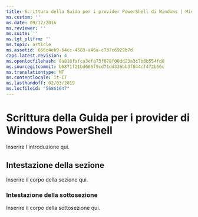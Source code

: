 ```yaml
---
title: Scrittura della Guida per i provider PowerShell di Windows | Microsoft Docs
ms.custom: ''
ms.date: 09/12/2016
ms.reviewer: ''
ms.suite: ''
ms.tgt_pltfrm: ''
ms.topic: article
ms.assetid: 666c4eb9-64cc-4583-a46a-c737c6929b7d
caps.latest.revision: 4
ms.openlocfilehash: 8a816fafca3efa73f078f00dd23a3c7b6b554fd8
ms.sourcegitcommit: b6871f21bd666f9cd71dd336bb3f844cf472b56c
ms.translationtype: MT
ms.contentlocale: it-IT
ms.lasthandoff: 02/03/2019
ms.locfileid: "56861647"
---
```

# <a name="writing-help-for-windows-powershell-providers"></a>Scrittura della Guida per i provider di Windows PowerShell

Inserire l'introduzione qui.

## <a name="section-heading"></a>Intestazione della sezione

 Inserire il corpo della sezione qui.

### <a name="subsection-heading"></a>Intestazione della sottosezione

 Inserire il corpo della sottosezione qui.